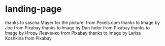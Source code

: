 # landing-page
thanks to sascha Mayer for the picture! from Pexels.com
thanks to Image by Joe from Pixabay
thanks to Image by Dan fador from Pixabay
thanks to Image by Игорь Левченко from Pixabay
thanks to Image by Larisa Koshkina from Pixabay